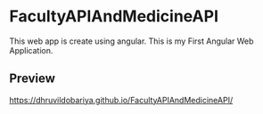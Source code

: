 # FacultyAPIAndMedicineAPI
This web app is create using angular.
This is my First Angular Web Application.
## Preview
https://dhruvildobariya.github.io/FacultyAPIAndMedicineAPI/
